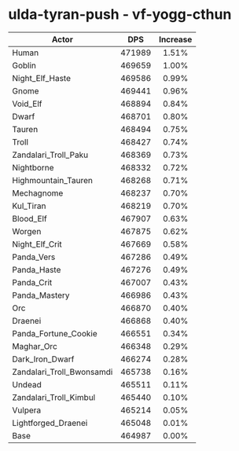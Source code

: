 # ulda-tyran-push - vf-yogg-cthun
| Actor | DPS | Increase |
|---|:---:|:---:|
|Human|471989|1.51%|
|Goblin|469659|1.00%|
|Night_Elf_Haste|469586|0.99%|
|Gnome|469441|0.96%|
|Void_Elf|468894|0.84%|
|Dwarf|468701|0.80%|
|Tauren|468494|0.75%|
|Troll|468427|0.74%|
|Zandalari_Troll_Paku|468369|0.73%|
|Nightborne|468332|0.72%|
|Highmountain_Tauren|468268|0.71%|
|Mechagnome|468237|0.70%|
|Kul_Tiran|468219|0.70%|
|Blood_Elf|467907|0.63%|
|Worgen|467875|0.62%|
|Night_Elf_Crit|467669|0.58%|
|Panda_Vers|467286|0.49%|
|Panda_Haste|467276|0.49%|
|Panda_Crit|467007|0.43%|
|Panda_Mastery|466986|0.43%|
|Orc|466870|0.40%|
|Draenei|466868|0.40%|
|Panda_Fortune_Cookie|466551|0.34%|
|Maghar_Orc|466348|0.29%|
|Dark_Iron_Dwarf|466274|0.28%|
|Zandalari_Troll_Bwonsamdi|465738|0.16%|
|Undead|465511|0.11%|
|Zandalari_Troll_Kimbul|465440|0.10%|
|Vulpera|465214|0.05%|
|Lightforged_Draenei|465048|0.01%|
|Base|464987|0.00%|
